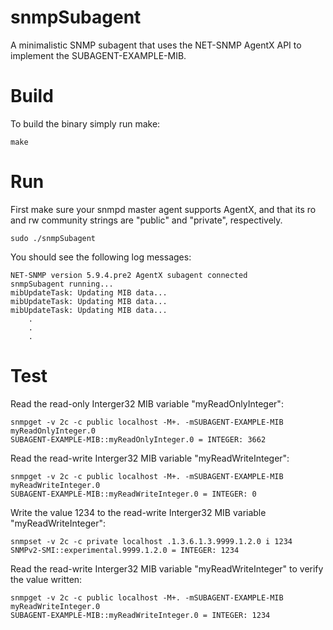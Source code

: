 # snmpSubagent

A minimalistic SNMP subagent that uses the NET-SNMP AgentX API to implement the SUBAGENT-EXAMPLE-MIB.

# Build

To build the binary simply run make:

```
make
```

# Run

First make sure your snmpd master agent supports AgentX, and that its ro and rw community strings are "public" and "private", respectively.

```
sudo ./snmpSubagent 
```

You should see the following log messages:

```
NET-SNMP version 5.9.4.pre2 AgentX subagent connected
snmpSubagent running...
mibUpdateTask: Updating MIB data...
mibUpdateTask: Updating MIB data...
mibUpdateTask: Updating MIB data...
    .
    .
    .
```

# Test

Read the read-only Interger32 MIB variable "myReadOnlyInteger":

```
snmpget -v 2c -c public localhost -M+. -mSUBAGENT-EXAMPLE-MIB myReadOnlyInteger.0
SUBAGENT-EXAMPLE-MIB::myReadOnlyInteger.0 = INTEGER: 3662
```

Read the read-write Interger32 MIB variable "myReadWriteInteger":

```
snmpget -v 2c -c public localhost -M+. -mSUBAGENT-EXAMPLE-MIB myReadWriteInteger.0
SUBAGENT-EXAMPLE-MIB::myReadWriteInteger.0 = INTEGER: 0
```

Write the value 1234 to the read-write Interger32 MIB variable "myReadWriteInteger":

```
snmpset -v 2c -c private localhost .1.3.6.1.3.9999.1.2.0 i 1234
SNMPv2-SMI::experimental.9999.1.2.0 = INTEGER: 1234
```

Read the read-write Interger32 MIB variable "myReadWriteInteger" to verify the value written:

```
snmpget -v 2c -c public localhost -M+. -mSUBAGENT-EXAMPLE-MIB myReadWriteInteger.0
SUBAGENT-EXAMPLE-MIB::myReadWriteInteger.0 = INTEGER: 1234
```




